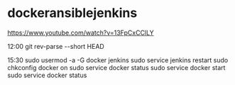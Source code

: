 # dockeransiblejenkins
https://www.youtube.com/watch?v=13FpCxCClLY


12:00
git rev-parse --short HEAD


15:30
  sudo usermod -a -G docker jenkins
sudo service jenkins restart
sudo chkconfig docker on
sudo service docker status
sudo service docker start
sudo service docker status
